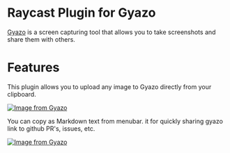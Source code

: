 # Raycast Plugin for Gyazo

[Gyazo](https://gyazo.com/) is a screen capturing tool that allows you to take screenshots and share them with others.

# Features

This plugin allows you to upload any image to Gyazo directly from your clipboard.

[![Image from Gyazo](https://t.gyazo.com/teams/nota/ee411b63a69c0677eff4faea513168bd.gif)](https://nota.gyazo.com/ee411b63a69c0677eff4faea513168bd)

You can copy as Markdown text from menubar. it for quickly sharing gyazo link to github PR's, issues, etc.

[![Image from Gyazo](https://t.gyazo.com/teams/nota/50834647d8e86414cc45be87cf595b61.gif)](https://nota.gyazo.com/50834647d8e86414cc45be87cf595b61)
